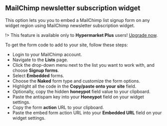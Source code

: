 ## MailChimp newsletter subscription widget

This option lets you you to embed a MailChimp list signup form on any widget region using MailChimp newsletter subscription widget.

!> This feature is available only to **Hypermarket Plus** users! [Upgrade now](https://www.mypreview.one).

To get the form code to add to your site, follow these steps:

* Login to your MailChimp account.
* Navigate to the **Lists** page.
* Click the drop-down menu next to the list you want to work with, and choose **Signup forms**.
* Select **Embedded** forms.
* Choose the **Naked** form type and customize the form options.
* Highlight all the code in the **Copy/paste onto your site** field.
* Optionally, copy the hidden **honeypot** field value to your clipboard.
* Paste the antispam key into your **Honeypot** field on your widget settings.
* Copy the form **action** URL to your clipboard.
* Paste the embed form action URL into your **Embedded URL** field on your widget settings.
